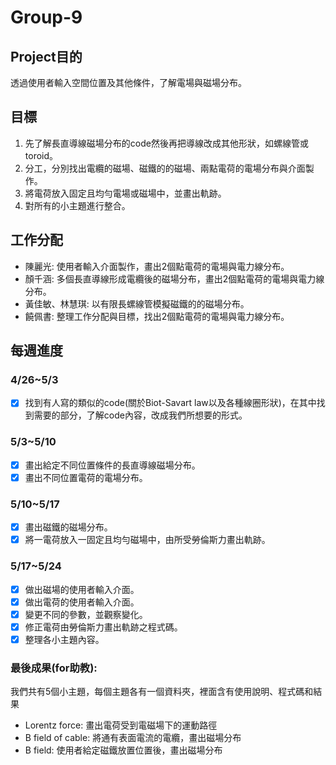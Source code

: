 # Group-9

## Project目的
透過使用者輸入空間位置及其他條件，了解電場與磁場分布。

## 目標
1. 先了解長直導線磁場分布的code然後再把導線改成其他形狀，如螺線管或toroid。
2. 分工，分別找出電纜的磁場、磁鐵的的磁場、兩點電荷的電場分布與介面製作。
3. 將電荷放入固定且均勻電場或磁場中，並畫出軌跡。
4. 對所有的小主題進行整合。

## 工作分配
- 陳麗光: 使用者輸入介面製作，畫出2個點電荷的電場與電力線分布。
- 顏千涵: 多個長直導線形成電纜後的磁場分布，畫出2個點電荷的電場與電力線分布。
- 黃佳敏、林慧琪: 以有限長螺線管模擬磁鐵的的磁場分布。
- 饒佩書: 整理工作分配與目標，找出2個點電荷的電場與電力線分布。

## 每週進度 
### 4/26~5/3
- [x] 找到有人寫的類似的code(關於Biot-Savart law以及各種線圈形狀)，在其中找到需要的部分，了解code內容，改成我們所想要的形式。

### 5/3~5/10
- [x] 畫出給定不同位置條件的長直導線磁場分布。
- [x] 畫出不同位置電荷的電場分布。

### 5/10~5/17
- [X] 畫出磁鐵的磁場分布。
- [X] 將一電荷放入一固定且均勻磁場中，由所受勞倫斯力畫出軌跡。

### 5/17~5/24
- [X] 做出磁場的使用者輸入介面。
- [X] 做出電荷的使用者輸入介面。
- [X] 變更不同的參數，並觀察變化。
- [X] 修正電荷由勞倫斯力畫出軌跡之程式碼。
- [X] 整理各小主題內容。

### 最後成果(for助教):
我們共有5個小主題，每個主題各有一個資料夾，裡面含有使用說明、程式碼和結果
- Lorentz force: 畫出電荷受到電磁場下的運動路徑
- B field of cable: 將通有表面電流的電纜，畫出磁場分布
- B field: 使用者給定磁鐵放置位置後，畫出磁場分布
